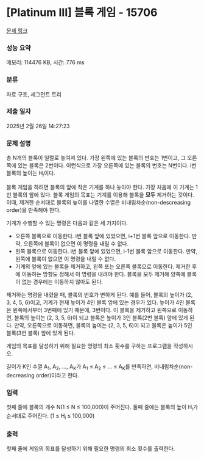 # [Platinum III] 블록 게임 - 15706 

[문제 링크](https://www.acmicpc.net/problem/15706) 

### 성능 요약

메모리: 114476 KB, 시간: 776 ms

### 분류

자료 구조, 세그먼트 트리

### 제출 일자

2025년 2월 26일 14:27:23

### 문제 설명

<p>총 N개의 블록이 일렬로 놓여져 있다. 가장 왼쪽에 있는 블록의 번호는 1번이고, 그 오른쪽에 있는 블록은 2번이다. 이런식으로 가장 오른쪽에 있는 블록의 번호는 N번이다. i번 블록의 높이는 H<sub>i</sub>이다.</p>

<p>블록 게임을 하려면 블록의 앞에 작은 기계를 하나 놓아야 한다. 가장 처음에 이 기계는 1번 블록의 앞에 있다. 블록 게임의 목표는 기계를 이용해 블록을 <strong>모두</strong> 제거하는 것이다. 이때, 제거한 순서대로 블록의 높이를 나열한 수열은 비내림차순(non-descreasing order)을 만족해야 한다.</p>

<p>기계가 수행할 수 있는 명령은 다음과 같은 세 가지이다.</p>

<ul>
	<li>오른쪽 블록으로 이동한다. i번 블록 앞에 있었으면, i+1번 블록 앞으로 이동한다. 만약, 오른쪽에 블록이 없으면 이 명령을 내릴 수 없다.</li>
	<li>왼쪽 블록으로 이동한다. i번 블록 앞에 있었으면, i-1번 블록 앞으로 이동한다. 만약, 왼쪽에 블록이 없으면 이 명령을 내릴 수 없다.</li>
	<li>기계의 앞에 있는 블록을 제거하고, 왼쪽 또는 오른쪽 블록으로 이동한다. 제거한 후에 이동하는 방향도 정해서 이 명령을 내려야 한다. 블록을 모두 제거해 양쪽에 블록이 없는 경우에는 이동하지 않아도 된다.</li>
</ul>

<p>제거하는 명령을 내렸을 때, 블록의 번호가 변하게 된다. 예를 들어, 블록의 높이가 (2, 3, 4, 5, 6)이고, 기계가 현재 높이가 4인 블록 앞에 있는 경우가 있다. 높이가 4인 블록은 왼쪽에서부터 3번째에 있기 때문에, 3번이다. 이 블록을 제거하고 왼쪽으로 이동하면, 블록의 높이는 (2, 3, 5, 6)이 되고 블록은 높이가 3인 블록(2번 블록) 앞에 있게 된다. 만약, 오른쪽으로 이동하면, 블록의 높이는 (2, 3, 5, 6)이 되고 블록은 높이가 5인 블록(3번 블록) 앞에 있게 된다.</p>

<p>게임의 목표를 달성하기 위해 필요한 명령의 최소 횟수를 구하는 프로그램을 작성하시오. </p>

<p>길이가 K인 수열 A<sub>1</sub>, A<sub>2</sub>, ..., A<sub>K</sub>가 A<sub>1</sub> ≤ A<sub>2</sub> ≤ ... ≤ A<sub>K</sub>를 만족하면, 비내림차순(non-decreasing order)이라고 한다. </p>

### 입력 

 <p>첫째 줄에 블록의 개수 N(1 ≤ N ≤ 100,000)이 주어진다. 둘째 줄에는 블록의 높이 H<sub>i</sub>가 순서대로 주어진다. (1 ≤ H<sub>i</sub> ≤ 100,000)</p>

### 출력 

 <p>첫째 줄에 게임의 목표를 달성하기 위해 필요한 명령의 최소 횟수를 출력한다.</p>


